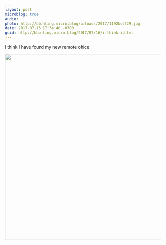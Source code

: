 ```yaml
---
layout: post
microblog: true
audio: 
photo: http://bbohling.micro.blog/uploads/2017/1192bdef29.jpg
date: 2017-07-15 17:34:40 -0700
guid: http://bbohling.micro.blog/2017/07/16/i-think-i.html
---
```

I think I have found my new remote office 

<img src="http://bbohling.micro.blog/uploads/2017/1192bdef29.jpg" width="600" height="600" style="height: auto" />
